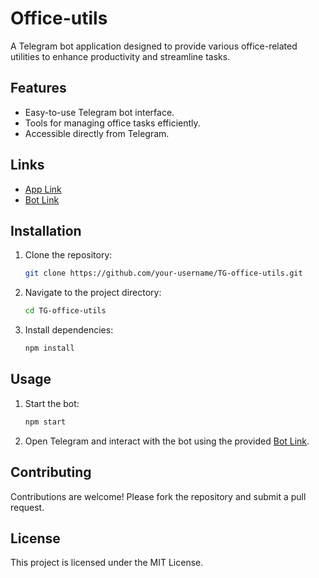 # Office-utils
A Telegram bot application designed to provide various office-related utilities to enhance productivity and streamline tasks.

## Features

- Easy-to-use Telegram bot interface.
- Tools for managing office tasks efficiently.
- Accessible directly from Telegram.

## Links

- [App Link](https://t.me/OfficeToolAppBot/OfficeUtils)
- [Bot Link](https://t.me/OfficeToolAppBot)

## Installation

1. Clone the repository:
   ```bash
   git clone https://github.com/your-username/TG-office-utils.git
   ```
2. Navigate to the project directory:
   ```bash
   cd TG-office-utils
   ```
3. Install dependencies:
   ```bash
   npm install
   ```

## Usage

1. Start the bot:
   ```bash
   npm start
   ```
2. Open Telegram and interact with the bot using the provided [Bot Link](https://t.me/OfficeToolAppBot).

## Contributing

Contributions are welcome! Please fork the repository and submit a pull request.

## License

This project is licensed under the MIT License.